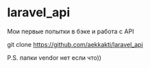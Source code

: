 # laravel_api

Мои первые попытки в бэке и работа с API

git clone https://github.com/aekkakti/laravel_api

P.S. папки vendor нет если что))

